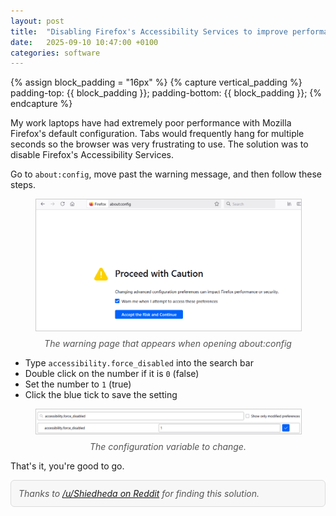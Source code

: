 ```yaml
---
layout: post
title:  "Disabling Firefox's Accessibility Services to improve performance"
date:   2025-09-10 10:47:00 +0100
categories: software
---
```


{% assign block_padding = "16px" %}
{% capture vertical_padding %} padding-top: {{ block_padding }}; padding-bottom: {{ block_padding }}; {% endcapture %}

My work laptops have had extremely poor performance with Mozilla Firefox's default configuration.
Tabs would frequently hang for multiple seconds so the browser was very frustrating to use.
The solution was to disable Firefox's Accessibility Services.

Go to `about:config`,  move past the warning message, and then follow these steps.

<figure style="{{ vertical_padding }}; text-align: center;">
  <img src="/images/firefox_about_config.PNG" 
       alt="Firefox about:config warning screen" 
       style="max-width: 100%; height: auto; display: inline-block; border: 1px solid #ccc;" 
       />
  <figcaption style="margin-top: 8px; font-style: italic; color: #555;">
    The warning page that appears when opening about:config
  </figcaption>
</figure>

* Type `accessibility.force_disabled` into the search bar
* Double click on the number if it is `0` (false)
* Set the number to `1` (true)
* Click the blue tick to save the setting

<figure style="{{ vertical_padding }}; text-align: center;">
  <img src="/images/firefox_accessibility_force_disabled.png" 
       alt="Firefox accessibility.force_disabled configuration setting screenshot" 
       style="max-width: 100%; height: auto; display: inline-block; border: 1px solid #ccc;" 
       />
  <figcaption style="margin-top: 8px; font-style: italic; color: #555;">
    The configuration variable to change.
  </figcaption>
</figure>

That's it, you're good to go.

<div style="border: 1px solid #dcdcdc; background-color: #f7f7f7; padding: 12px; border-radius: 6px; font-style: italic; color: #555;">
  Thanks to <a href="https://old.reddit.com/r/firefox/comments/p8g5zd/why_does_disabling_accessibility_services_improve/" target="_blank">/u/Shiedheda on Reddit</a> for finding this solution.
</div>
